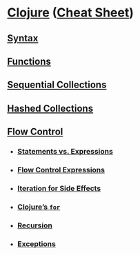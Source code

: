 # <a href="./README.md">Clojure</a> (<a href="https://clojure.org/api/cheatsheet">Cheat Sheet</a>)

## <a href="./Syntax.md">Syntax</a>

## <a href="./Functions.md">Functions</a>

## <a href="./Sequential_Collections.md">Sequential Collections</a>

## <a href="./Hashed_Collections.md">Hashed Collections</a>

## <a href="./Flow_Control.md">Flow Control</a>

- ### <a href="./Flow_Control-Statements_vs_Expressions.md">Statements vs. Expressions</a>
- ### <a href="./Flow_Control-Flow_Control_Expressions.md">Flow Control Expressions</a>
- ### <a href="./Flow_Control-Iteration_for_Side_Effects.md">Iteration for Side Effects</a>
- ### <a href="./Flow_Control-Clojure’s_for.md">Clojure’s ```for```</a>
- ### <a href="./Flow_Control-Recursion.md">Recursion</a>
- ### <a href="./Flow_Control-Exceptions.md">Exceptions</a>
